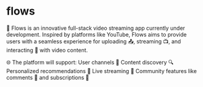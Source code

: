 # flows
🎥 Flows is an innovative full-stack video streaming app currently under development. Inspired by platforms like YouTube, Flows aims to provide users with a seamless experience for uploading 📤, streaming 📺, and interacting 💬 with video content. 

 🌐 The platform will support:  User channels 👤  Content discovery 🔍  Personalized recommendations 🤖  Live streaming 🔴  Community features like comments 💭 and subscriptions 🔔

